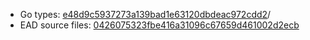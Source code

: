 * Go types: [e48d9c5937273a139bad1e63120dbdeac972cdd2](https://github.com/NYULibraries/dlts-finding-aids-ead-go-packages/commit/f4672a8fc01f9331fae8410e95763c31ac376693)/
* EAD source files: [0426075323fbe416a31096c67659d461002d2ecb](https://github.com/NYULibraries/dlts-finding-aids-ead-sample-set-1/commit/0426075323fbe416a31096c67659d461002d2ecb)
